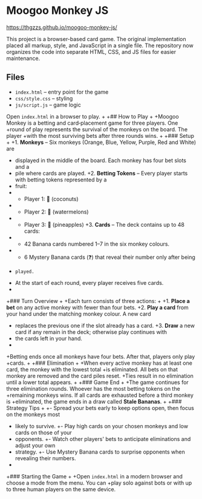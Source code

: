  # Moogoo Monkey JS
 
 https://thgzzs.github.io/moogoo-monkey-js/
 
 This project is a browser-based card game. The original implementation placed all markup, style, and JavaScript in a single file. The repository now organizes the code into separate HTML, CSS, and JS files for easier maintenance.
 
 ## Files
 - `index.html` – entry point for the game
 - `css/style.css` – styling
 - `js/script.js` – game logic
 
 Open `index.html` in a browser to play.
+
+## How to Play
+
+Moogoo Monkey is a betting and card‑placement game for three players. One
+round of play represents the survival of the monkeys on the board. The player
+with the most surviving bets after three rounds wins.
+
+### Setup
+
+1. **Monkeys** – Six monkeys (Orange, Blue, Yellow, Purple, Red and White) are
+   displayed in the middle of the board. Each monkey has four bet slots and a
+   pile where cards are played.
+2. **Betting Tokens** – Every player starts with betting tokens represented by a
+   fruit:
+   - Player&nbsp;1: 🥥 (coconuts)
+   - Player&nbsp;2: 🍉 (watermelons)
+   - Player&nbsp;3: 🍍 (pineapples)
+3. **Cards** – The deck contains up to 48 cards:
+   - 42 Banana cards numbered 1–7 in the six monkey colours.
+   - 6 Mystery Banana cards (❓) that reveal their number only after being
+     played.
+   At the start of each round, every player receives five cards.
+
+### Turn Overview
+
+Each turn consists of three actions:
+
+1. **Place a bet** on any active monkey with fewer than four bets.
+2. **Play a card** from your hand under the matching monkey colour. A new card
+   replaces the previous one if the slot already has a card.
+3. **Draw** a new card if any remain in the deck; otherwise play continues with
+   the cards left in your hand.
+
+Betting ends once all monkeys have four bets. After that, players only play
+cards.
+
+### Elimination
+
+When every active monkey has at least one card, the monkey with the lowest total
+is eliminated. All bets on that monkey are removed and the card piles reset.
+Ties result in no elimination until a lower total appears.
+
+### Game End
+
+The game continues for three elimination rounds. Whoever has the most betting tokens on the
+remaining monkeys wins. If all cards are exhausted before a third monkey is
+eliminated, the game ends in a draw called **Stale Bananas**.
+
+### Strategy Tips
+
+- Spread your bets early to keep options open, then focus on the monkeys most
+  likely to survive.
+- Play high cards on your chosen monkeys and low cards on those of your
+  opponents.
+- Watch other players' bets to anticipate eliminations and adjust your own
+  strategy.
+- Use Mystery Banana cards to surprise opponents when revealing their numbers.
+
+### Starting the Game
+
+Open `index.html` in a modern browser and choose a mode from the menu. You can
+play solo against bots or with up to three human players on the same device.
